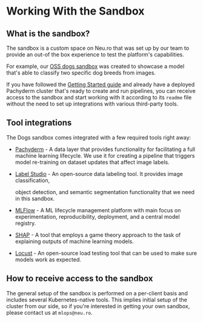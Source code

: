 # Working With the Sandbox

## What is the sandbox?

The sandbox is a custom space on Neu.ro that was set up by our team to provide an out-of the box experience to test the platform's capabilities.

For example, our [OSS dogs sandbox](https://github.com/neuro-inc/mlops-demo-oss-dogs) was created to showcase a model that's able to classify two specific dog breeds from images. 

If you have followed the [Getting Started guide](../../first-steps/getting-started.md) and already have a deployed Pachyderm cluster that's ready to create and run pipelines, you can receive access to the sandbox and start working with it according to its `readme` file without the need to set up integrations with various third-party tools.

## Tool integrations

The Dogs sandbox comes integrated with a few required tools right away:

* [Pachyderm](https://www.pachyderm.com/) - A data layer that provides functionality for facilitating a full machine learning lifecycle. We use it for creating a pipeline that triggers model re-training on dataset updates that affect image labels.
* [Label Studio](https://labelstud.io/) - An open-source data labeling tool. It provides image classification,

  object detection, and semantic segmentation functionality that we need in this sandbox.

* [MLFlow](https://mlflow.org/) - A ML lifecycle management platform with main focus on experimentation, reproducibility, deployment, and a central model registry.
* [SHAP](https://github.com/slundberg/shap) - A tool that employs a game theory approach to the task of explaining outputs of machine learning models.
* [Locust](https://locust.io/) - An open-source load testing tool that can be used to make sure models work as expected.

## How to receive access to the sandbox

The general setup of the sandbox is performed on a per-client basis and includes several Kubernetes-native tools. This implies initial setup of the cluster from our side, so if you're interested in getting your own sandbox, please contact us at `mlops@neu.ro`.

